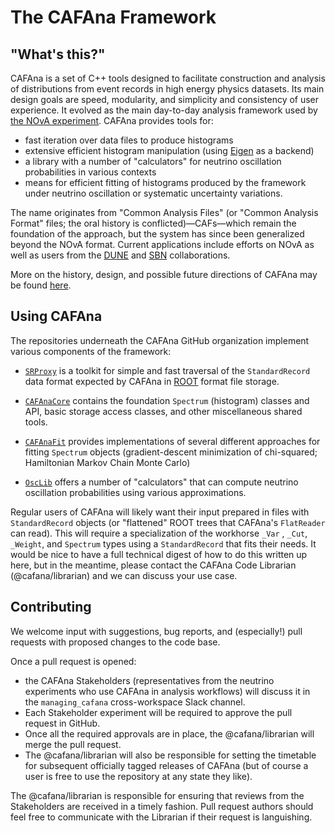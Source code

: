# The CAFAna Framework

## "What's this?"

CAFAna is a set of C++ tools designed to facilitate construction and analysis of distributions from event records in high energy physics datasets.
Its main design goals are speed, modularity, and simplicity and consistency of user experience.
It evolved as the main day-to-day analysis framework used by [the NOvA experiment](https://novaexperiment.fnal.gov/).
CAFAna provides tools for:
 * fast iteration over data files to produce histograms
 * extensive efficient histogram manipulation (using [Eigen](https://eigen.tuxfamily.org/) as a backend)
 * a library with a number of "calculators" for neutrino oscillation probabilities in various contexts
 * means for efficient fitting of histograms produced by the framework under neutrino oscillation or systematic uncertainty variations.

The name originates from "Common Analysis Files" (or "Common Analysis Format" files; the oral history is conflicted)&mdash;CAFs&mdash;which remain the foundation of the approach, but the system has since been generalized beyond the NOvA format.
Current applications include efforts on NOvA as well as users from the [DUNE](https://www.dunescience.org/) and [SBN](https://sbn.fnal.gov/) collaborations.

More on the history, design, and possible future directions of CAFAna may be found [here](https://arxiv.org/abs/2203.13768).


## Using CAFAna

The repositories underneath the CAFAna GitHub organization implement various components of the framework:

* [`SRProxy`](https://github.com/cafana/SRProxy) is a toolkit for simple and fast traversal of the `StandardRecord` data format expected by CAFAna in [ROOT](https://root.cern.ch/) format file storage. 

* [`CAFAnaCore`](https://github.com/cafana/CAFAnaCore) contains the foundation `Spectrum` (histogram) classes and API, basic storage access classes, and other miscellaneous shared tools.

* [`CAFAnaFit`](https://github.com/cafana/CAFAnaFit) provides implementations of several different approaches for fitting `Spectrum` objects (gradient-descent minimization of chi-squared; Hamiltonian Markov Chain Monte Carlo)

* [`OscLib`](https://github.com/cafana/OscLib) offers a number of "calculators" that can compute neutrino oscillation probabilities using various approximations.


Regular users of CAFAna will likely want their input prepared in files with `StandardRecord` objects (or "flattened" ROOT trees that CAFAna's `FlatReader` can read).
This will require a specialization of the workhorse `_Var` , `_Cut`, `_Weight`, and `Spectrum` types using a `StandardRecord` that fits their needs.
It would be nice to have a full technical digest of how to do this written up here, but in the meantime, please contact the CAFAna Code Librarian (@cafana/librarian) and we can discuss your use case.

## Contributing

We welcome input with suggestions, bug reports, and (especially!) pull requests with proposed changes to the code base.

Once a pull request is opened:
* the CAFAna Stakeholders (representatives from the neutrino experiments who use CAFAna in analysis workflows) will discuss it in the `managing_cafana` cross-workspace Slack channel.
* Each Stakeholder experiment will be required to approve the pull request in GitHub.
* Once all the required approvals are in place, the @cafana/librarian will merge the pull request.
* The @cafana/librarian will also be responsible for setting the timetable for subsequent officially tagged releases of CAFAna (but of course a user is free to use the repository at any state they like).

The @cafana/librarian is responsible for ensuring that reviews from the Stakeholders are received in a timely fashion.  Pull request authors should feel free to communicate with the Librarian if their request is languishing.

